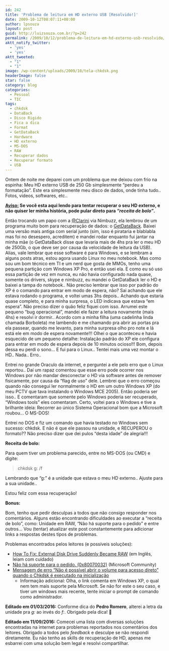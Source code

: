 ```yaml
---
id: 242
title: 'Problema de leitura em HD externo USB [Resolvido!]'
date: 2009-10-12T08:07:11+00:00
author: lpsouza
layout: post
guid: http://luizsouza.com.br/?p=242
permalink: /2009/10/12/problema-de-leitura-em-hd-externo-usb-resolvido/
aktt_notify_twitter:
  - 'yes'
  - 'yes'
aktt_tweeted:
  - "1"
  - "1"
image: /wp-content/uploads/2009/10/tela-chkdsk.png
headerImage: false
star: false
category: blog
categories:
  - Pessoal
  - TIC
tags:
  - chkdsk
  - DataBack
  - Disco Rigido
  - Fica a dica
  - Format
  - GetDataBack
  - Hardware
  - HD externo
  - MS-DOS
  - RAW
  - Recuperar dados
  - Recuperar formato
  - USB
---
```

Ontem de noite me deparei com um problema que me deixou com frio na espinha: Meu HD externo USB de 250 Gb simplesmente &#8220;perdeu a formatação&#8221;. Este era simplesmente meu disco de dados, onde tinha tudo.. Fotos, videos, softwares, etc..

**<span style="text-decoration: underline;">Aviso:</span> Se você esta aqui lendo para tentar recuperar o seu HD externo, e não quiser ler minha história, pode pular direto para _&#8220;receita de bolo&#8221;_.**

Então trocando um papo com a [@Clarini](http://twitter.com/Clarini) via Nimbuzz, ela lembrou de um programa muito bom para recuperação de dados: o <a href="http://www.runtime.org/data-recovery-software.htm" target="_blank" rel="noopener">GetDataBack</a>. Baixei uma versão mais antiga com serial junto (sim, isso é pirataria e blablabla mas foi no desespero, acreditem) e mandei rodar enquanto fui jantar na minha mãe (o GetDataBack disse que levaria mais de 4hs pra ler o meu HD de 250Gb, o que deve ser por causa da velocidade de leitura da USB). Alias, vale lembrar que esse software é para Windows, e se lembram a alguns posts atras, estou agora usando Linux no meu notebook. Mas como sou um bom técnico em TI e um nerd que gosta de MMOs, tenho uma pequena partição com Windows XP Pro, e então usei ela. E como eu só uso essa partição de vez em nunca, eu não havia configurado nada quase, somente os drivers, skype e nimbuzz, eu mandei o GetDataBack ler o HD e baixei a tampa do notebook.. Não preciso lembrar que isso por padrão do XP é o comando para entrar em modo de espera, não? Sai achando que ele estava rodando o programa, e voltei umas 3hs depois.. Achando que estaria quase completo, e para minha surpresa, o LED indicava que estava &#8220;em espera&#8221;. Não preciso dizer o quão feliz fiquei com isso. Arrumei este pequeno &#8220;bug operacional&#8221;, mandei ele fazer a leitura novamente (mais 4hs) e resolvi ir dormir.. Acordo com a minha filha (uma cadelinha linda chamada Borboleta) me lambendo e me chamando pra abrir as portas pra ela passear, quando me levanto, para minha surpresa olho pro note e lá está ele em modo de espera novamente!!! Olhei o que aconteceu e havia esquecido de um pequeno detalhe: Instalação padrão do XP ele configura para entrar em modo de espera depois de 10 minutos ocioso!!! Bom, depois dessa eu perdi o sono&#8230; E fui para o Linux.. Tentei mais uma vez montar o HD.. Nada.. Erro..

Entrei no grande Oraculo da internet, e perguntei a ele pelo erro que o Linux reportou.. Daí um rapaz comentou que esse erro pode ocorrer nos Windows por não mandar desconectar o HD via software antes de remover fisicamente, por causa da &#8220;flag de uso&#8221; dele. Lembrei que o erro começou quando não consegui ler normalmente o HD em um outro Windows XP (do meu PCTV que tava instalando o Windows MCE 2005). Então poderia ser isso.. E comentaram que somente pelo Windows poderia ser recuperado, &#8220;Windows tools&#8221; eles comentaram. Certo, voltei para o Windows e tive a brilhante ideia: Recorrer ao único Sistema Operacional bom que a Microsoft roubou&#8230; O MS-DOS!

Entrei no DOS e fiz um comando que havia testado no Windows sem sucesso: chkdsk. E não é que ele passou na unidade, e RECUPEROU o formato?? Não preciso dizer que dei pulos &#8220;desta idade&#8221; de alegria!!!

**Receita de bolo:**
  
Para quem tiver um problema parecido, entre no MS-DOS (ou CMD) e digite:

> chkdsk g: /f

Lembrando que &#8220;g:&#8221; é a unidade que estava o meu HD externo.. Ajuste para a sua unidade..

Estou feliz com essa recuperação!

**Bonus:**

Bom, tenho que pedir desculpas a todos que não consigo responder nos comentários. Alguns estão encontrando dificuldades ao executar a &#8220;receita de bolo&#8221;, como: Unidade em RAW, &#8220;Não há suporte para o pedido&#8221; e entre outros&#8230; Vou (tentar) atualizar este post constantemente para adicionar links a respostas destes tipos de problemas.

Problemas encontrados pelos leitores (e possíveis soluções):

  * <a href="http://html5.litten.com/updated-how-to-fix-external-disk-drive-suddenly-became-raw/" target="_blank" rel="nofollow noopener">How To Fix: External Disk Drive Suddenly Became RAW</a> (em Inglês, leiam com cuidado)
  * <a href="http://answers.microsoft.com/pt-br/windows/forum/windows_7-security/n%C3%A3o-h%C3%A1-suporte-para-o-pedido-0x80070032/45719cf0-1c83-4b06-ad71-c10f0e90c769?auth=1" target="_blank" rel="nofollow noopener">Não há suporte para o pedido. (0x80070032)</a> (Microsoft Community)
  * <a href="https://support.microsoft.com/pt-br/kb/823439" target="_blank" rel="nofollow noopener">Mensagem de erro &#8220;Não é possível abrir o volume para acesso direto&#8221; quando o Chkdsk é executado na inicialização</a> 
      * Informação adicional: Olha, o link comenta em Windows XP, o qual nem tem mais suporte pela Microsoft. Se não for este o seu caso, e tiver um windows mais recente, tente iniciar o prompt de comando como administrador.

**Editado em 01/03/2016:** Conforme dica do **Pedro Romero**, alterei a letra da unidade pra _g:_ ao invés do _f:_. Obrigado pela dica! 🙂

**Editado em 11/09/2016:** Comecei uma lista com diversas soluções encontradas na internet para problemas reportados nos comentários dos leitores. Obrigado a todos pelo _feedback_ e desculpe se não respondi diretamente. Eu não tenho as skills de recuperação de HD, apenas me esbarrei com uma solução bem legal e resolvi compartilhar.